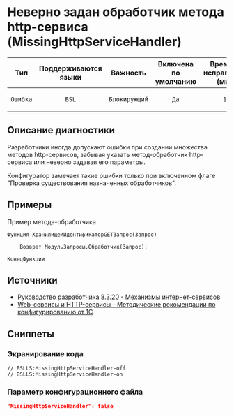 # Неверно задан обработчик метода http-сервиса (MissingHttpServiceHandler)

|   Тип    |    Поддерживаются<br>языки    |   Важность    |    Включена<br>по умолчанию    |    Время на<br>исправление (мин)    |                      Теги                       |
|:--------:|:-----------------------------:|:-------------:|:------------------------------:|:-----------------------------------:|:-----------------------------------------------:|
| `Ошибка` |             `BSL`             | `Блокирующий` |              `Да`              |                `10`                 |       `design`<br>`suspicious`<br>`error`       |

<!-- Блоки выше заполняются автоматически, не трогать -->
## Описание диагностики
<!-- Описание диагностики заполняется вручную. Необходимо понятным языком описать смысл и схему работу -->
Разработчики иногда допускают ошибки при создании множества методов http-сервисов, забывая указать метод-обработчик http-сервиса или неверно задавая его параметры.

Конфигуратор замечает такие ошибки только при включенном флаге "Проверка существования назначенных обработчиков".

## Примеры
<!-- В данном разделе приводятся примеры, на которые диагностика срабатывает, а также можно привести пример, как можно исправить ситуацию -->
Пример метода-обработчика
```bsl
Функция ХранилищеИИдентификаторGETЗапрос(Запрос)
	
	Возврат МодульЗапросы.Обработчик(Запрос);
	
КонецФункции
```

## Источники
<!-- Необходимо указывать ссылки на все источники, из которых почерпнута информация для создания диагностики -->
<!-- Примеры источников

* Источник: [Стандарт: Тексты модулей](https://its.1c.ru/db/v8std#content:456:hdoc)
* Полезная информация: [Отказ от использования модальных окон](https://its.1c.ru/db/metod8dev#content:5272:hdoc)
* Источник: [Cognitive complexity, ver. 1.4](https://www.sonarsource.com/docs/CognitiveComplexity.pdf) -->
* [Руководство разработчика 8.3.20 - Механизмы интернет-сервисов](https://its.1c.ru/db/v8320doc#bookmark:dev:TI000000783)
* [Web-сервисы и HTTP-сервисы - Методические рекомендации по конфигурированию от 1С](https://its.1c.ru/db/metod8dev/browse/13/-1/1989/2565/2567/2590)

## Сниппеты

<!-- Блоки ниже заполняются автоматически, не трогать -->
### Экранирование кода

```bsl
// BSLLS:MissingHttpServiceHandler-off
// BSLLS:MissingHttpServiceHandler-on
```

### Параметр конфигурационного файла

```json
"MissingHttpServiceHandler": false
```
